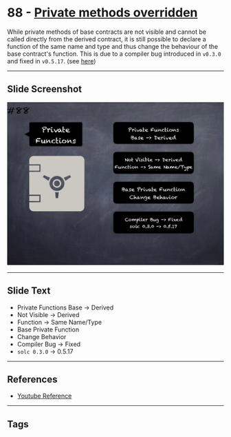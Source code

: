 # 88 - [Private methods overridden](Private%20methods%20overridden.md)
While private methods of base contracts are not visible and cannot be called directly from the derived contract, it is still possible to declare a function of the same name and type and thus change the behaviour of the base contract's function. This is due to a compiler bug introduced in `v0.3.0` and fixed in `v0.5.17`. (see [here](https://docs.soliditylang.org/en/v0.8.9/bugs.html))
___
## Slide Screenshot
![088.jpg](../../images/4.%20Pitfalls%20and%20Best%20Practices%20101/088.jpg)
___
## Slide Text
- Private Functions Base -> Derived
- Not Visible -> Derived
- Function -> Same Name/Type
- Base Private Function
- Change Behavior
- Compiler Bug -> Fixed
- `solc 0.3.0` -> 0.5.17
___
## References
- [Youtube Reference](https://youtu.be/vyWLO5Dlg50?t=265)
___
## Tags